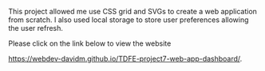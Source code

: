 This project allowed me use CSS grid and SVGs to create a web application from scratch. I also used local storage to store user preferences allowing the user refresh.

Please click on the link below to view the website

https://webdev-davidm.github.io/TDFE-project7-web-app-dashboard/.
